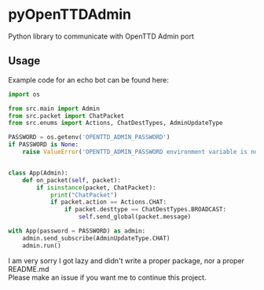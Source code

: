 # pyOpenTTDAdmin
Python library to communicate with OpenTTD Admin port

## Usage
Example code for an echo bot can be found here:
```python
import os

from src.main import Admin
from src.packet import ChatPacket
from src.enums import Actions, ChatDestTypes, AdminUpdateType

PASSWORD = os.getenv('OPENTTD_ADMIN_PASSWORD')
if PASSWORD is None:
    raise ValueError('OPENTTD_ADMIN_PASSWORD environment variable is not set')


class App(Admin):
    def on_packet(self, packet):
        if isinstance(packet, ChatPacket):
            print("ChatPacket")
            if packet.action == Actions.CHAT:
                if packet.desttype == ChatDestTypes.BROADCAST:
                    self.send_global(packet.message)

with App(password = PASSWORD) as admin:
    admin.send_subscribe(AdminUpdateType.CHAT)
    admin.run()
```

I am very sorry I got lazy and didn't write a proper package, nor a proper README.md  
Please make an issue if you want me to continue this project.
